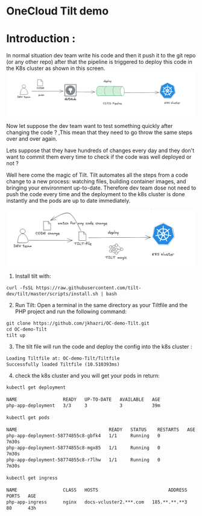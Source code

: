 # OneCloud Tilt demo
# Introduction :
In normal situation dev team write his code and then it push it to the git repo (or any other repo) after that the pipeline is triggered to deploy this code in the K8s cluster as shown in this screen.
![Alt Text](https://github.com/jkhazri/OC-demo-Tilt/blob/main/src/deployment01.png)

Now let suppose the dev team want to test something quickly after changing the code ? ,This mean that they need to go throw the same steps over and over again.

Lets suppose that they have hundreds of changes every day and they don't want to commit them every time to check if the code was well deployed or not ?

Well here come the magic of Tilt. 
Tilt automates all the steps from a code change to a new process: watching files, building container images, and bringing your environment up-to-date. 
Therefore dev team dose not need to push the code every time and the deployment to the k8s cluster is done instantly and the pods are up to date immediately.

![Alt Text](https://github.com/jkhazri/OC-demo-Tilt/blob/main/src/tild-magic.png)

1. Install tilt with:
```
curl -fsSL https://raw.githubusercontent.com/tilt-dev/tilt/master/scripts/install.sh | bash
```
2. Run Tilt: Open a terminal in the same directory as your Tiltfile and the PHP project and run the following command:
```
git clone https://github.com/jkhazri/OC-demo-Tilt.git
cd OC-demo-Tilt
tilt up
```
3. The tilt file will run the code and deploy the config into the k8s cluster :
```
Loading Tiltfile at: OC-demo-Tilt/Tiltfile
Successfully loaded Tiltfile (10.510393ms)
```
4. check the k8s cluster and you will get your pods in return:
```
kubectl get deployment

NAME                 READY   UP-TO-DATE   AVAILABLE   AGE
php-app-deployment   3/3     3            3           39m

kubectl get pods

NAME                                  READY   STATUS    RESTARTS   AGE
php-app-deployment-58774855c8-gbfk4   1/1     Running   0          7m30s
php-app-deployment-58774855c8-mgx85   1/1     Running   0          7m30s
php-app-deployment-58774855c8-r7lhw   1/1     Running   0          7m30s

kubectl get ingress

NAME                 CLASS   HOSTS                          ADDRESS           PORTS   AGE
php-app-ingress      nginx   docs-vcluster2.***.com   185.**.**.**3   80      43h

```
   

